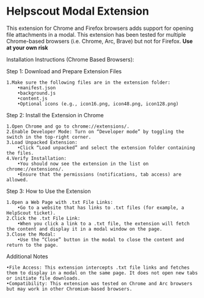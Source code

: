 # Helpscout Modal Extension
This extension for Chrome and Firefox browsers adds support for opening file attachments in a modal.
This extension has been tested for multiple Chrome-based browsers (i.e. Chrome, Arc, Brave) but not for Firefox.
**Use at your own risk**

Installation Instructions (Chrome Based Browsers):

Step 1: Download and Prepare Extension Files

	1.Make sure the following files are in the extension folder:
		•manifest.json
		•background.js
		•content.js
		•Optional icons (e.g., icon16.png, icon48.png, icon128.png)

Step 2: Install the Extension in Chrome

	1.Open Chrome and go to chrome://extensions/.
	2.Enable Developer Mode: Turn on “Developer mode” by toggling the switch in the top-right corner.
	3.Load Unpacked Extension:
		•Click “Load unpacked” and select the extension folder containing the files.
	4.Verify Installation:
		•You should now see the extension in the list on chrome://extensions/.
		•Ensure that the permissions (notifications, tab access) are allowed.

Step 3: How to Use the Extension

	1.Open a Web Page with .txt File Links:
		•Go to a website that has links to .txt files (for example, a HelpScout ticket).
	2.Click the .txt File Link:
		•When you click a link to a .txt file, the extension will fetch the content and display it in a modal window on the page.
	3.Close the Modal:
		•Use the “Close” button in the modal to close the content and return to the page.


Additional Notes

	•File Access: This extension intercepts .txt file links and fetches them to display in a modal on the same page. It does not open new tabs or initiate file downloads.
	•Compatibility: This extension was tested on Chrome and Arc browsers but may work in other Chromium-based browsers.
